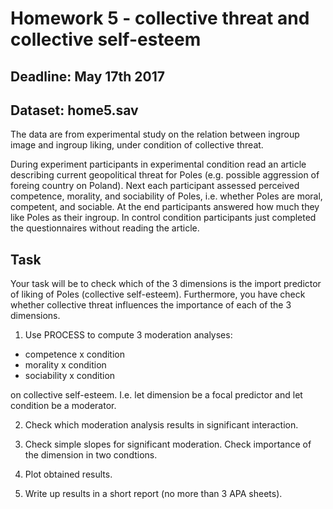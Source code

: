 # Homework 5 - collective threat and collective self-esteem

## Deadline: May 17th 2017

## Dataset: home5.sav

The data are from experimental study on the relation between ingroup image and ingroup liking, under condition of collective threat.

During experiment participants in experimental condition read an article describing current geopolitical threat for Poles (e.g. possible aggression of foreing country on Poland).
Next each participant assessed perceived competence, morality, and sociability of Poles, i.e. whether Poles are moral, competent, and sociable.
At the end participants answered how much they like Poles as their ingroup.
In control condition participants just completed the questionnaires without reading the article.

## Task

Your task will be to check which of the 3 dimensions is the import predictor of liking of Poles (collective self-esteem).
Furthermore, you have check whether collective threat influences the importance of each of the 3 dimensions.

1. Use PROCESS to compute 3 moderation analyses:
- competence x condition
- morality x condition
- sociability x condition

on collective self-esteem. I.e. let dimension be a focal predictor and let condition be a moderator.

2. Check which moderation analysis results in significant interaction.

3. Check simple slopes for significant moderation. Check importance of the dimension in two condtions.

4. Plot obtained results.

5. Write up results in a short report (no more than 3 APA sheets).
